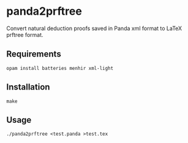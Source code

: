 # panda2prftree
Convert natural deduction proofs saved in Panda xml format to LaTeX prftree format.

## Requirements
```
opam install batteries menhir xml-light
```

## Installation
```
make
```

## Usage
```
./panda2prftree <test.panda >test.tex
```
